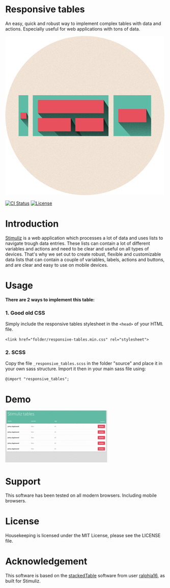# Responsive tables
An easy, quick and robust way to implement complex tables with data and actions. Especially useful for web applications with tons of data.

![Responsive tables icon](assets/responsive-tables-icon.png)

[![CI Status](http://img.shields.io/travis/TimOliver/TOWebViewController.svg?style=flat)](http://api.travis-ci.org/TimOliver/TOWebViewController.svg)
[![License](https://img.shields.io/cocoapods/l/TOWebViewController.svg?style=flat)](http://cocoadocs.org/docsets/TOWebViewController)

# Introduction
[Stimuliz](http://stimuliz.nl) is a web application which processes a lot of data and uses lists to navigate trough data entries. These lists can contain a lot of different variables and actions and need to be clear and useful on all types of devices. That's why we set out to create robust, flexible and customizable data lists that can contain a couple of variables, labels, actions and buttons, and are clear and easy to use on mobile devices.

# Usage
__There are 2 ways to implement this table:__

### 1. Good old CSS
Simply include the responsive tables stylesheet in the `<head>` of your HTML file.

`<link href="folder/responsive-tables.min.css" rel="stylesheet">`

### 2. SCSS
Copy the file `_responsive_tables.scss` in the folder "source" and place it in your own sass structure. Import it then in your main sass file using:

`@import "responsive_tables";`

# Demo

![Responsive tables demo](assets/responsive-tables-demo.gif)

# Support
This software has been tested on all modern browsers. Including mobile browsers.

# License
Housekeeping is licensed under the MIT License, please see the LICENSE file.

# Acknowledgement
This software is based on the [stackedTable](https://github.com/ralphja16/stackedTable) software from user [ralphja16](https://github.com/ralphja16), as built for Stimuliz.